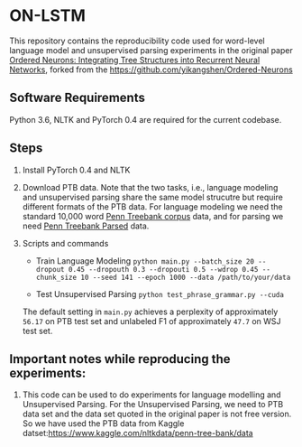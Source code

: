 # ON-LSTM

This repository contains the reproducibility code used for word-level language model and unsupervised parsing experiments in the original paper 
[Ordered Neurons: Integrating Tree Structures into Recurrent Neural Networks](https://arxiv.org/abs/1810.09536),
forked from the https://github.com/yikangshen/Ordered-Neurons 


## Software Requirements
Python 3.6, NLTK and PyTorch 0.4 are required for the current codebase.

## Steps

1. Install PyTorch 0.4 and NLTK

2. Download PTB data. Note that the two tasks, i.e., language modeling and unsupervised parsing share the same model 
strucutre but require different formats of the PTB data. For language modeling we need the standard 10,000 word 
[Penn Treebank corpus](https://github.com/pytorch/examples/tree/75e435f98ab7aaa7f82632d4e633e8e03070e8ac/word_language_model/data/penn) data, 
and for parsing we need [Penn Treebank Parsed](https://catalog.ldc.upenn.edu/LDC99T42) data.

3. Scripts and commands

  	+  Train Language Modeling
  	```python main.py --batch_size 20 --dropout 0.45 --dropouth 0.3 --dropouti 0.5 --wdrop 0.45 --chunk_size 10 --seed 141 --epoch 1000 --data /path/to/your/data```

  	+ Test Unsupervised Parsing
    ```python test_phrase_grammar.py --cuda```
    
    The default setting in `main.py` achieves a perplexity of approximately `56.17` on PTB test set 
    and unlabeled F1 of approximately `47.7` on WSJ test set.

## Important notes while reproducing the experiments:
1. This code can be used to do experiments for language modelling and Unsupervised Parsing. For the Unsupervised Parsing, we need to PTB data set and the data set quoted in the original paper is not free version. So we have used the PTB data from Kaggle datset:https://www.kaggle.com/nltkdata/penn-tree-bank/data
